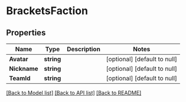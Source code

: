 # BracketsFaction

## Properties
Name | Type | Description | Notes
------------ | ------------- | ------------- | -------------
**Avatar** | **string** |  | [optional] [default to null]
**Nickname** | **string** |  | [optional] [default to null]
**TeamId** | **string** |  | [optional] [default to null]

[[Back to Model list]](../README.md#documentation-for-models) [[Back to API list]](../README.md#documentation-for-api-endpoints) [[Back to README]](../README.md)


